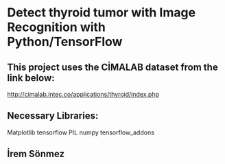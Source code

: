 # Detect thyroid tumor with Image Recognition with Python/TensorFlow


## This project uses the CİMALAB dataset from the link below:
http://cimalab.intec.co/applications/thyroid/index.php

## Necessary Libraries:
Matplotlib
tensorflow
PIL
numpy
tensorflow_addons
 
## İrem Sönmez
